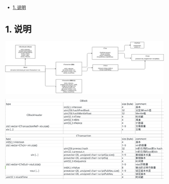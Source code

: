 <!-- TOC -->

- [1. 说明](#1-说明)

<!-- /TOC -->

<a id="markdown-1-说明" name="1-说明"></a>
# 1. 说明

![](./pic/overall_framework.png)


![](./pic/block_size.png)

